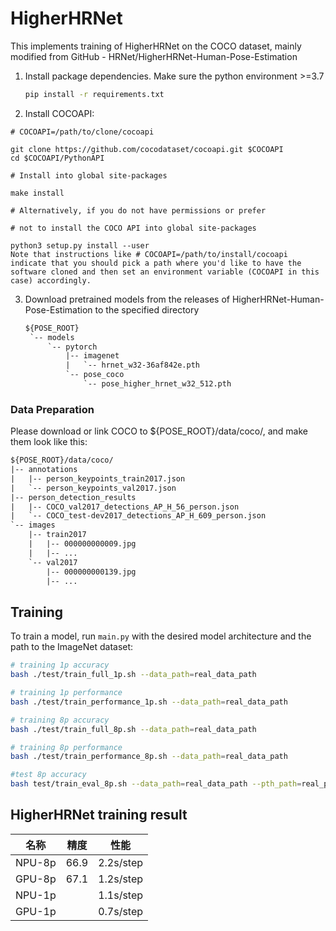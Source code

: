 # HigherHRNet

This implements training of HigherHRNet on the COCO dataset, mainly modified from GitHub - HRNet/HigherHRNet-Human-Pose-Estimation

1. Install package dependencies. Make sure the python environment >=3.7

   ```bash
   pip install -r requirements.txt
   ```
2. Install COCOAPI:

```
# COCOAPI=/path/to/clone/cocoapi

git clone https://github.com/cocodataset/cocoapi.git $COCOAPI
cd $COCOAPI/PythonAPI

# Install into global site-packages

make install

# Alternatively, if you do not have permissions or prefer

# not to install the COCO API into global site-packages

python3 setup.py install --user
Note that instructions like # COCOAPI=/path/to/install/cocoapi indicate that you should pick a path where you'd like to have the software cloned and then set an environment variable (COCOAPI in this case) accordingly.
```

 

3. Download pretrained models from the releases of HigherHRNet-Human-Pose-Estimation to the specified directory

   ```txt
   ${POSE_ROOT}
    `-- models
        `-- pytorch
            |-- imagenet
            |   `-- hrnet_w32-36af842e.pth
            `-- pose_coco
                `-- pose_higher_hrnet_w32_512.pth
   ```

### Data Preparation

Please download or link COCO to ${POSE_ROOT}/data/coco/, and make them look like this:

```txt
${POSE_ROOT}/data/coco/
|-- annotations
|   |-- person_keypoints_train2017.json
|   `-- person_keypoints_val2017.json
|-- person_detection_results
|   |-- COCO_val2017_detections_AP_H_56_person.json
|   `-- COCO_test-dev2017_detections_AP_H_609_person.json
`-- images
	|-- train2017
	|   |-- 000000000009.jpg
	|   |-- ... 
	`-- val2017
		|-- 000000000139.jpg
		|-- ... 
```
## Training

To train a model, run `main.py` with the desired model architecture and the path to the ImageNet dataset:

```bash
# training 1p accuracy
bash ./test/train_full_1p.sh --data_path=real_data_path

# training 1p performance
bash ./test/train_performance_1p.sh --data_path=real_data_path

# training 8p accuracy
bash ./test/train_full_8p.sh --data_path=real_data_path

# training 8p performance
bash ./test/train_performance_8p.sh --data_path=real_data_path

#test 8p accuracy
bash test/train_eval_8p.sh --data_path=real_data_path --pth_path=real_pre_train_model_path

```

## HigherHRNet training result

|  名称  | 精度 |  性能 |
| :----: | :--: |  :------: |
| NPU-8p |  66.9 |   2.2s/step   |
| GPU-8p | 67.1  |    1.2s/step    |
| NPU-1p |       |     1.1s/step   |
| GPU-1p |       |    0.7s/step|